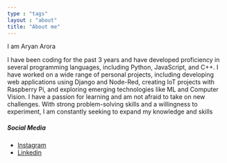 ```yaml
---
type : "tags"
layout : "about"
title: "About me"
---
```


I am Aryan Arora

I have been coding for the past 3 years and have developed proficiency in several programming languages, including Python, JavaScript, and C++. I have worked on a wide range of personal projects, including developing web applications using Django and Node-Red, creating IoT projects with Raspberry Pi, and exploring emerging technologies like ML and Computer Vision. I have a passion for learning and am not afraid to take on new challenges. With strong problem-solving skills and a willingness to experiment, I am constantly seeking to expand my knowledge and skills

##### Social Media
- [Instagram](https://www.instagram.com/am.aaryan_/)
- [Linkedin](https://linkedin.com/in/am-aryan-arora)
